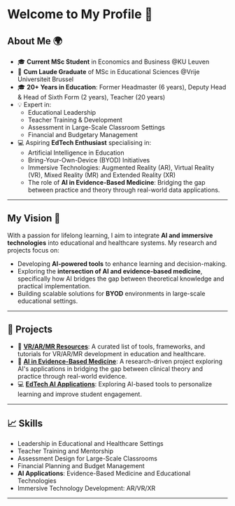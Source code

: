 # Welcome to My Profile 👋

## About Me 🌍
- 🎓 **Current MSc Student** in Economics and Business @KU Leuven
- 🏅 **Cum Laude Graduate** of MSc in Educational Sciences  @Vrije Universiteit Brussel
- 🎓 **20+ Years in Education**: Former Headmaster (6 years), Deputy Head & Head of Sixth Form (2 years), Teacher (20 years)  
- 💡 Expert in:
  - Educational Leadership
  - Teacher Training & Development
  - Assessment in Large-Scale Classroom Settings
  - Financial and Budgetary Management  
- 💻 Aspiring **EdTech Enthusiast** specialising in:
  - Artificial Intelligence in Education
  - Bring-Your-Own-Device (BYOD) Initiatives
  - Immersive Technologies: Augmented Reality (AR), Virtual Reality (VR), Mixed Reality (MR) and Extended Reality (XR)
  - The role of **AI in Evidence-Based Medicine**: Bridging the gap between practice and theory through real-world data applications.

---

## My Vision 🚀
With a passion for lifelong learning, I aim to integrate **AI and immersive technologies** into educational and healthcare systems. My research and projects focus on:
- Developing **AI-powered tools** to enhance learning and decision-making.
- Exploring the **intersection of AI and evidence-based medicine**, specifically how AI bridges the gap between theoretical knowledge and practical implementation.
- Building scalable solutions for **BYOD** environments in large-scale educational settings.

---

## 🌟 Projects
- 🔭 **[VR/AR/MR Resources](https://github.com/Donald-Cunado/Donald-Cunado/wiki)**: A curated list of tools, frameworks, and tutorials for VR/AR/MR development in education and healthcare. 
- 📘 **[AI in Evidence-Based Medicine](https://github.com/Donald-Cunado/Donald-Cunado/wiki/AI-in-Evidence%E2%80%90Based-Medicine)**: A research-driven project exploring AI's applications in bridging the gap between clinical theory and practice through real-world evidence.  
- 💻 **[EdTech AI Applications](https://github.com/your-username/EdTech-AI)**: Exploring AI-based tools to personalize learning and improve student engagement.

---

## 📈 Skills
- Leadership in Educational and Healthcare Settings  
- Teacher Training and Mentorship  
- Assessment Design for Large-Scale Classrooms  
- Financial Planning and Budget Management  
- **AI Applications**: Evidence-Based Medicine and Educational Technologies  
- Immersive Technology Development: AR/VR/XR  

---
